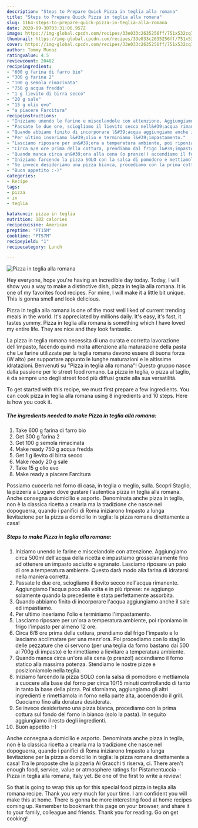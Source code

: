```yaml
---
description: "Steps to Prepare Quick Pizza in teglia alla romana"
title: "Steps to Prepare Quick Pizza in teglia alla romana"
slug: 1164-steps-to-prepare-quick-pizza-in-teglia-alla-romana
date: 2020-09-30T03:31:06.957Z
image: https://img-global.cpcdn.com/recipes/33e033c2635256ff/751x532cq70/pizza-in-teglia-alla-romana-recipe-main-photo.jpg
thumbnail: https://img-global.cpcdn.com/recipes/33e033c2635256ff/751x532cq70/pizza-in-teglia-alla-romana-recipe-main-photo.jpg
cover: https://img-global.cpcdn.com/recipes/33e033c2635256ff/751x532cq70/pizza-in-teglia-alla-romana-recipe-main-photo.jpg
author: Tommy Munoz
ratingvalue: 4.5
reviewcount: 20482
recipeingredient:
- "600 g farina di farro bio"
- "300 g farina 2"
- "100 g semola rimacinata"
- "750 g acqua fredda"
- "1 g lievito di birra secco"
- "20 g sale"
- "15 g olio evo"
- "a piacere Farcitura"
recipeinstructions:
- "Iniziamo unendo le farine e miscelandole con attenzione. Aggiungiamo circa 500ml dell&#39;acqua della ricetta e impastiamo grossolanamente fino ad ottenere un impasto asciutto e sgranato. Lasciamo riposare un paio di ore a temperatura ambiente. Questo darà modo alla farina di idratarsi nella maniera corretta."
- "Passate le due ore, sciogliamo il lievito secco nell&#39;acqua rimanente. Aggiungiamo l&#39;acqua poco alla volta e in più riprese: ne aggiungo solamente quando la precedente è stata perfettamente assorbita."
- "Quando abbiamo finito di incorporare l&#39;acqua aggiungiamo anche il sale ed impastiamo."
- "Per ultimo inseriamo l&#39;olio e terminiamo l&#39;impastamento."
- "Lasciamo riposare per un&#39;ora a temperatura ambiente, poi riponiamo in frigo l&#39;impasto per almeno 12 ore."
- "Circa 6/8 ore prima della cottura, prendiamo dal frigo l&#39;impasto e lo lasciamo acclimatare per una mezz&#39;ora. Poi procediamo con lo staglio delle pezzature che ci servono (per una teglia da forno bastano dai 500 ai 700g di impasto) e le rimettiamo a lievitare a temperatura ambiente."
- "Quando manca circa un&#39;ora alla cena (o pranzo!) accendiamo il forno statico alla massima potenza. Stendiamo le nostre pizze e posizioniamole nella teglia."
- "Iniziamo farcendo la pizza SOLO con la salsa di pomodoro e mettiamola a cuocere alla base del forno per circa 10/15 minuti controllando di tanto in tanto la base della pizza. Poi sforniamo, aggiungiamo gli altri ingredienti e rimettiamola in forno nella parte alta, accendendo il grill. Cuociamo fino alla doratura desiderata."
- "Se invece desideriamo una pizza bianca, procediamo con la prima cottura sul fondo del forno in bianco (solo la pasta). In seguito aggiungiamo il resto degli ingredienti."
- "Buon appetito :-)"
categories:
- Recipe
tags:
- pizza
- in
- teglia

katakunci: pizza in teglia 
nutrition: 182 calories
recipecuisine: American
preptime: "PT15M"
cooktime: "PT57M"
recipeyield: "1"
recipecategory: Lunch

---
```



![Pizza in teglia alla romana](https://img-global.cpcdn.com/recipes/33e033c2635256ff/751x532cq70/pizza-in-teglia-alla-romana-recipe-main-photo.jpg)

Hey everyone, hope you're having an incredible day today. Today, I will show you a way to make a distinctive dish, pizza in teglia alla romana. It is one of my favorites food recipes. For mine, I will make it a little bit unique. This is gonna smell and look delicious.

Pizza in teglia alla romana is one of the most well liked of current trending meals in the world. It's appreciated by millions daily. It's easy, it's fast, it tastes yummy. Pizza in teglia alla romana is something which I have loved my entire life. They are nice and they look fantastic.

La pizza in teglia romana necessita di una curata e corretta lavorazione dell&#39;impasto, facendo quindi molta attenzione alla maturazione della pasta che Le farine utilizzate per la teglia romana devono essere di buona forza (W alto) per supportare appunto le lunghe maturazioni e le altissime idratazioni. Benvenuti su &#34;Pizza in teglia alla romana&#34;! Questo gruppo nasce dalla passione per lo street food romano. La pizza in teglia, o pizza al taglio, è da sempre uno degli street food più diffusi grazie alla sua versatilità.


To get started with this recipe, we must first prepare a few ingredients. You can cook pizza in teglia alla romana using 8 ingredients and 10 steps. Here is how you cook it.

<!--inarticleads1-->

##### The ingredients needed to make Pizza in teglia alla romana:

1. Take 600 g farina di farro bio
1. Get 300 g farina 2
1. Get 100 g semola rimacinata
1. Make ready 750 g acqua fredda
1. Get 1 g lievito di birra secco
1. Make ready 20 g sale
1. Take 15 g olio evo
1. Make ready a piacere Farcitura


Possiamo cuocerla nel forno di casa, in teglia o meglio, sulla. Scopri Staglio, la pizzeria a Lugano dove gustare l&#39;autentica pizza in teglia alla romana. Anche consegna a domicilio e asporto. Denominata anche pizza in teglia, non è la classica ricetta a crearla ma la tradizione che nasce nel dopoguerra, quando i panifici di Roma iniziarono Impasto a lunga lievitazione per la pizza a domicilio in teglia: la pizza romana direttamente a casa! 

<!--inarticleads2-->

##### Steps to make Pizza in teglia alla romana:

1. Iniziamo unendo le farine e miscelandole con attenzione. Aggiungiamo circa 500ml dell&#39;acqua della ricetta e impastiamo grossolanamente fino ad ottenere un impasto asciutto e sgranato. Lasciamo riposare un paio di ore a temperatura ambiente. Questo darà modo alla farina di idratarsi nella maniera corretta.
1. Passate le due ore, sciogliamo il lievito secco nell&#39;acqua rimanente. Aggiungiamo l&#39;acqua poco alla volta e in più riprese: ne aggiungo solamente quando la precedente è stata perfettamente assorbita.
1. Quando abbiamo finito di incorporare l&#39;acqua aggiungiamo anche il sale ed impastiamo.
1. Per ultimo inseriamo l&#39;olio e terminiamo l&#39;impastamento.
1. Lasciamo riposare per un&#39;ora a temperatura ambiente, poi riponiamo in frigo l&#39;impasto per almeno 12 ore.
1. Circa 6/8 ore prima della cottura, prendiamo dal frigo l&#39;impasto e lo lasciamo acclimatare per una mezz&#39;ora. Poi procediamo con lo staglio delle pezzature che ci servono (per una teglia da forno bastano dai 500 ai 700g di impasto) e le rimettiamo a lievitare a temperatura ambiente.
1. Quando manca circa un&#39;ora alla cena (o pranzo!) accendiamo il forno statico alla massima potenza. Stendiamo le nostre pizze e posizioniamole nella teglia.
1. Iniziamo farcendo la pizza SOLO con la salsa di pomodoro e mettiamola a cuocere alla base del forno per circa 10/15 minuti controllando di tanto in tanto la base della pizza. Poi sforniamo, aggiungiamo gli altri ingredienti e rimettiamola in forno nella parte alta, accendendo il grill. Cuociamo fino alla doratura desiderata.
1. Se invece desideriamo una pizza bianca, procediamo con la prima cottura sul fondo del forno in bianco (solo la pasta). In seguito aggiungiamo il resto degli ingredienti.
1. Buon appetito :-)


Anche consegna a domicilio e asporto. Denominata anche pizza in teglia, non è la classica ricetta a crearla ma la tradizione che nasce nel dopoguerra, quando i panifici di Roma iniziarono Impasto a lunga lievitazione per la pizza a domicilio in teglia: la pizza romana direttamente a casa! Tra le proposte che la pizzeria Ai Gracchi ti riserva, ci. There aren&#39;t enough food, service, value or atmosphere ratings for Pistamentuccia - Pizza in teglia alla romana, Italy yet. Be one of the first to write a review! 

So that is going to wrap this up for this special food pizza in teglia alla romana recipe. Thank you very much for your time. I am confident you will make this at home. There is gonna be more interesting food at home recipes coming up. Remember to bookmark this page on your browser, and share it to your family, colleague and friends. Thank you for reading. Go on get cooking!
